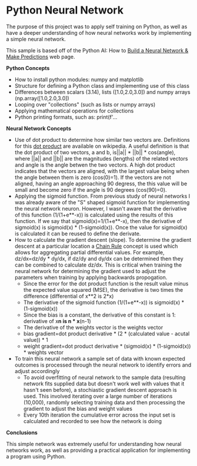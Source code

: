 # Python Neural Network
The purpose of this project was to apply self training on Python, as well as have a deeper understanding of how neural networks work by implementing a simple neural network.

This sample is based off of the Python AI: How to [Build a Neural Network & Make Predictions](https://realpython.com/python-ai-neural-network/) web page.

**Python Concepts**
- How to install python modules: numpy and matplotlib
- Structure for defining a Python class and implementing use of this class
- Differences between scalars (3.14), lists ([1.0,2.0,3.0]) and numpy arrays (np.array([1.0,2.0,3.0])
- Looping over "collections" (such as lists or numpy arrays)
- Applying mathematical operations for collections
- Python printing formats, such as: print(f'...

**Neural Network Concepts**
- Use of dot product to determine how similar two vectors are.  Definitions for this [dot product](https://en.wikipedia.org/wiki/Dot_product) are available on wikipedia. A useful definition is that the dot product of two vectors, a and b, is||a|| * ||b|| * cos(angle), where ||a|| and ||b|| are the magnitudes (lengths) of the related vectors and angle is the angle betwen the two vectors.  A high dot product indicates that the vectors are aligned, with the largest value being when the angle between them is zero (cos(0)=1).  If the vectors are not aligned, having an angle approaching 90 degress, the this value will be small and become zero if the angle is 90 degrees (cos(90)=0).
- Applying the sigmoid function.  From previous study of neural networks I was already aware of the "S" shaped sigmoid function for implementing the neural network neuron.  However, I wasn't aware that the derivative of this function (1/(1+e**-x)) is calculated using the results of this function.  If we say that sigmoid(x)=1/(1+e**-x), then the derivative of sigmoid(x) is sigmoid(x) * (1-sigmoid(x)).  Once the value for sigmoid(x) is calculated it can be reused to define the derivate.
- How to calculate the gradient descent (slope). To determine the gradient descent at a particular location a [Chain Rule](https://en.wikipedia.org/wiki/Chain_rule) concept is used which allows for aggregating partial differential values.  For example, dz/dx=dz/dy * dy/dx, if dz/dy and dy/dx can be determined then they can be combined to calculate dz/dx.  This is critical when training the neural network for determining the gradient used to adjust the parameters when training by applying backwards propogation.
   * Since the error for the dot product function is the result value minus the expected value squared (MSE), the derivative is two times the difference (differential of x**2 is 2*x)
   * The derivative of the sigmoid function (1/(1+e**-x)) is sigmoid(x) * (1-sigmoid(x))
   * Since the bias is a constant, the derivative of this constant is 1: derivative of x**n is n * x**(n-1)
   * The derivative of the weights vector is the weights vector
   * bias gradient=dot product derivative * (2 * (calculated value - acutal value)) * 1
   * weight gradient=dot product derivative * (sigmoid(x) * (1-sigmoid(x)) * weights vector
- To train this neural network a sample set of data with known expected outcomes is processed through the neural network to identify errors and adjust accordingly
   * To avoid overfitting of neural network to the sample data (resulting network fits supplied data but doesn't work well with values that it hasn't seen before), a stochiastic gradient descent approach is used. This involved iterating over a large number of iterations (10,000), randomly selecting training data and then processing the gradient to adjust the bias and weight values
   * Every 10th iteration the cumulative error across the input set is calculated and recorded to see how the network is doing

**Conclusions**

This simple network was extremely useful for understanding how neural networks work, as well as providing a practical application for implementing a program using Python.

